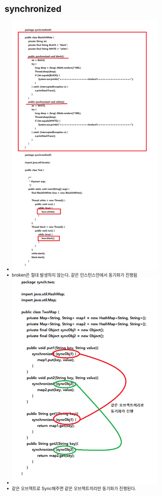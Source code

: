 synchronized
===
* ![](/img/Sync1.png)
* broken은 절대 발생하지 않는다. 같은 인스턴스안에서 동기화가 진행됨
* ![](/img/Sync2.png)
* 같은 오브젝트로 Sync해주면 같은 오브젝트끼리만 동기화가 진행된다.
